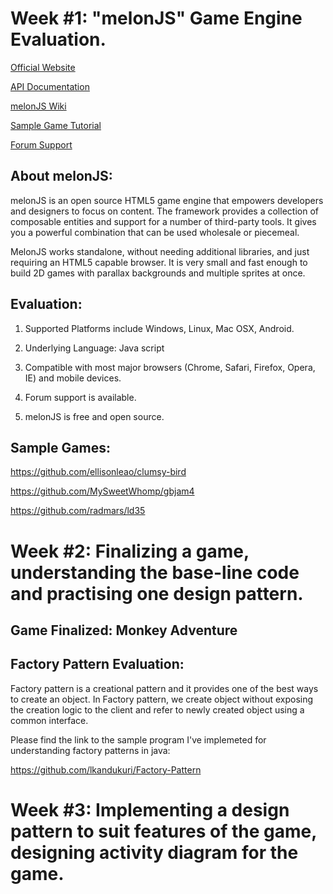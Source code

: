 # Week #1: "melonJS" Game Engine Evaluation.

[Official Website](http://melonjs.org/)

[API Documentation](http://melonjs.github.io/melonJS/docs/)

[melonJS Wiki](https://github.com/melonjs/melonJS/wiki)

[Sample Game Tutorial](http://melonjs.github.io/tutorial-platformer/)

[Forum Support](http://www.html5gamedevs.com/forum/32-melonjs/)

## About melonJS:

melonJS is an open source HTML5 game engine that empowers developers and designers to focus on content. The framework provides a collection of composable entities and support for a number of third-party tools. It gives you a powerful combination that can be used wholesale or piecemeal.

MelonJS works standalone, without needing additional libraries, and just requiring an HTML5 capable browser. It is very small and fast enough to build 2D games with parallax backgrounds and multiple sprites at once.

## Evaluation:

1. Supported Platforms include Windows, Linux, Mac OSX, Android.

2. Underlying Language: Java script

3. Compatible with most major browsers (Chrome, Safari, Firefox, Opera, IE) and mobile devices.

4. Forum support is available.

5. melonJS is free and open source.


## Sample Games:

https://github.com/ellisonleao/clumsy-bird

https://github.com/MySweetWhomp/gbjam4

https://github.com/radmars/ld35



# Week #2: Finalizing a game, understanding the base-line code and practising one design pattern.

## Game Finalized: Monkey Adventure

## Factory Pattern Evaluation:

Factory pattern is a creational pattern and it provides one of the best ways to create an object. In Factory pattern, we create object without exposing the creation logic to the client and refer to newly created object using a common interface.

Please find the link to the sample program I've implemeted for understanding factory patterns in java:

https://github.com/lkandukuri/Factory-Pattern

# Week #3: Implementing a design pattern to suit features of the game, designing activity diagram for the game.






